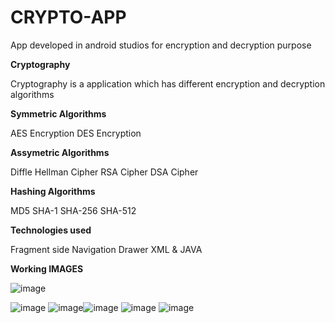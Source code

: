 # CRYPTO-APP
App developed in android studios for encryption and decryption purpose

**Cryptography**

Cryptography is a application which has different encryption and decryption algorithms

**Symmetric Algorithms**

AES Encryption
DES Encryption

**Assymetric Algorithms**

Diffle Hellman Cipher
RSA Cipher
DSA Cipher

**Hashing Algorithms**

MD5
SHA-1
SHA-256
SHA-512

**Technologies used**

Fragment
side Navigation Drawer
XML & JAVA

**Working IMAGES**

![image](https://github.com/user-attachments/assets/53dab2fa-9905-4d2e-babd-f50d56a7cb5d)

![image](https://github.com/user-attachments/assets/b0b1fb08-e997-4d74-8ade-22adc1d18ec9) ![image](https://github.com/user-attachments/assets/41559539-bc9f-4b33-a609-0bb2f904ed12)![image](https://github.com/user-attachments/assets/1a929ebb-515d-4e0a-902c-2f9a9bb0b605) 
![image](https://github.com/user-attachments/assets/4f6185e5-2408-4d3a-bab3-31ccba6d0c93) ![image](https://github.com/user-attachments/assets/027e9567-6ac1-4371-ae05-8285d2681c5a)

